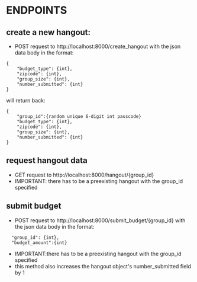 # ENDPOINTS

## create a new hangout: 
- POST request to http://localhost:8000/create_hangout with the json data body in the
format:
```
{
    "budget_type": {int},
    "zipcode": {int},
    "group_size": {int},
    "number_submitted": {int}
}
```

will return back: 
```
{
    "group_id":{random unique 6-digit int passcode}
    "budget_type": {int},
    "zipcode": {int},
    "group_size": {int},
    "number_submitted": {int}
}
```

## request hangout data 
- GET request to http://localhost:8000/hangout/{group_id}
- IMPORTANT: there has to be a preexisting hangout with the group_id specified

## submit budget
- POST request to http://localhost:8000/submit_budget/{group_id} with the json data body 
in the format: 
```
  "group_id": {int}, 
  "budget_amount":{int}
```
- IMPORTANT:there has to be a preexisting hangout with the group_id specified
- this method also increases the hangout object's number_submitted field by 1


